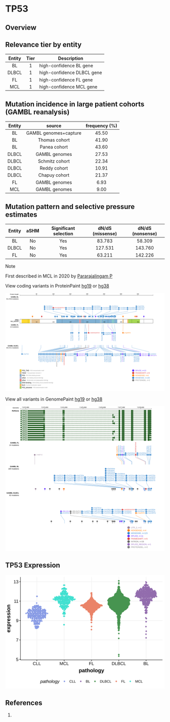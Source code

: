 # TP53
## Overview

## Relevance tier by entity

|Entity|Tier|Description               |
|:------:|:----:|--------------------------|
|BL    |1   |high-confidence BL gene   |
|DLBCL |1   |high-confidence DLBCL gene|
|FL    |1   |high-confidence FL gene   |
|MCL   |1   |high-confidence MCL gene  |

## Mutation incidence in large patient cohorts (GAMBL reanalysis)

|Entity|source               |frequency (%)|
|:------:|:---------------------:|:-------------:|
|BL    |GAMBL genomes+capture|45.50        |
|BL    |Thomas cohort        |41.90        |
|BL    |Panea cohort         |43.60        |
|DLBCL |GAMBL genomes        |27.53        |
|DLBCL |Schmitz cohort       |22.34        |
|DLBCL |Reddy cohort         |10.91        |
|DLBCL |Chapuy cohort        |21.37        |
|FL    |GAMBL genomes        | 6.93        |
|MCL   |GAMBL genomes        | 9.00        |

## Mutation pattern and selective pressure estimates

|Entity|aSHM|Significant selection|dN/dS (missense)|dN/dS (nonsense)|
|:------:|:----:|:---------------------:|:----------------:|:----------------:|
|BL    |No  |Yes                  | 83.783         | 58.309         |
|DLBCL |No  |Yes                  |127.531         |143.760         |
|FL    |No  |Yes                  | 63.211         |142.226         |


> [!NOTE]
> First described in MCL in 2020 by [Pararajalingam P](https://pubmed.ncbi.nlm.nih.gov/32160292)


View coding variants in ProteinPaint [hg19](https://morinlab.github.io/LLMPP/GAMBL/TP53_protein.html)  or [hg38](https://morinlab.github.io/LLMPP/GAMBL/TP53_protein_hg38.html)

![image](images/proteinpaint/TP53_NM_000546.svg)

View all variants in GenomePaint [hg19](https://morinlab.github.io/LLMPP/GAMBL/TP53.html)  or [hg38](https://morinlab.github.io/LLMPP/GAMBL/TP53_hg38.html)

![image](images/proteinpaint/TP53.svg)

## TP53 Expression
![image](images/gene_expression/TP53_by_pathology.svg)

## References
1.

